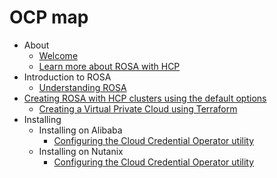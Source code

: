# OCP map

-   About
    -   [Welcome](welcome/index.md)
    -   [Learn more about ROSA with HCP](welcome/about-hcp.md#about-hcp)
-   Introduction to ROSA
    -   [Understanding ROSA](rosa_architecture/rosa-understanding.md)
-   [Creating ROSA with HCP clusters using the default options](rosa_hcp/rosa-hcp-sts-creating-a-cluster-quickly.md#rosa-hcp-sts-creating-a-cluster-quickly)
    -   [Creating a Virtual Private Cloud using Terraform](rosa_hcp/rosa-hcp-sts-creating-a-cluster-quickly.md#rosa-hcp-vpc-terraform)
-   Installing
    -   Installing on Alibaba
        -   [Configuring the Cloud Credential Operator utility](installing/cco-ccoctl-configuring.md)
    -   Installing on Nutanix
        -   [Configuring the Cloud Credential Operator utility](installing/cco-ccoctl-configuring-1.md)

